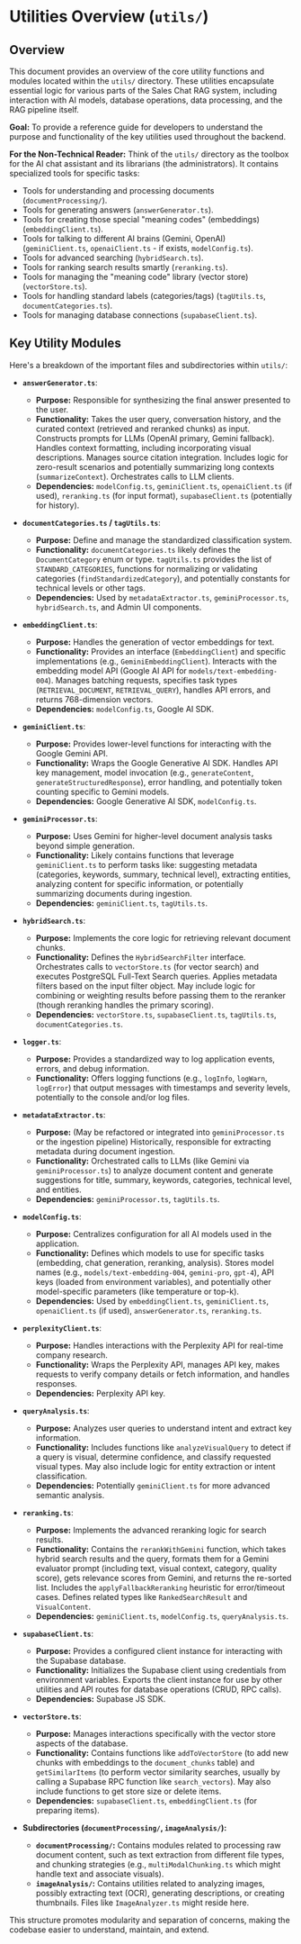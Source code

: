 # Utilities Overview (`utils/`)

## Overview

This document provides an overview of the core utility functions and modules located within the `utils/` directory. These utilities encapsulate essential logic for various parts of the Sales Chat RAG system, including interaction with AI models, database operations, data processing, and the RAG pipeline itself.

**Goal:** To provide a reference guide for developers to understand the purpose and functionality of the key utilities used throughout the backend.

**For the Non-Technical Reader:** Think of the `utils/` directory as the toolbox for the AI chat assistant and its librarians (the administrators). It contains specialized tools for specific tasks:
*   Tools for understanding and processing documents (`documentProcessing/`).
*   Tools for generating answers (`answerGenerator.ts`).
*   Tools for creating those special "meaning codes" (embeddings) (`embeddingClient.ts`).
*   Tools for talking to different AI brains (Gemini, OpenAI) (`geminiClient.ts`, `openaiClient.ts` - if exists, `modelConfig.ts`).
*   Tools for advanced searching (`hybridSearch.ts`).
*   Tools for ranking search results smartly (`reranking.ts`).
*   Tools for managing the "meaning code" library (vector store) (`vectorStore.ts`).
*   Tools for handling standard labels (categories/tags) (`tagUtils.ts`, `documentCategories.ts`).
*   Tools for managing database connections (`supabaseClient.ts`).

## Key Utility Modules

Here's a breakdown of the important files and subdirectories within `utils/`:

*   **`answerGenerator.ts`**: 
    *   **Purpose:** Responsible for synthesizing the final answer presented to the user.
    *   **Functionality:** Takes the user query, conversation history, and the curated context (retrieved and reranked chunks) as input. Constructs prompts for LLMs (OpenAI primary, Gemini fallback). Handles context formatting, including incorporating visual descriptions. Manages source citation integration. Includes logic for zero-result scenarios and potentially summarizing long contexts (`summarizeContext`). Orchestrates calls to LLM clients.
    *   **Dependencies:** `modelConfig.ts`, `geminiClient.ts`, `openaiClient.ts` (if used), `reranking.ts` (for input format), `supabaseClient.ts` (potentially for history).

*   **`documentCategories.ts` / `tagUtils.ts`**: 
    *   **Purpose:** Define and manage the standardized classification system.
    *   **Functionality:** `documentCategories.ts` likely defines the `DocumentCategory` enum or type. `tagUtils.ts` provides the list of `STANDARD_CATEGORIES`, functions for normalizing or validating categories (`findStandardizedCategory`), and potentially constants for technical levels or other tags.
    *   **Dependencies:** Used by `metadataExtractor.ts`, `geminiProcessor.ts`, `hybridSearch.ts`, and Admin UI components.

*   **`embeddingClient.ts`**: 
    *   **Purpose:** Handles the generation of vector embeddings for text.
    *   **Functionality:** Provides an interface (`EmbeddingClient`) and specific implementations (e.g., `GeminiEmbeddingClient`). Interacts with the embedding model API (Google AI API for `models/text-embedding-004`). Manages batching requests, specifies task types (`RETRIEVAL_DOCUMENT`, `RETRIEVAL_QUERY`), handles API errors, and returns 768-dimension vectors.
    *   **Dependencies:** `modelConfig.ts`, Google AI SDK.

*   **`geminiClient.ts`**: 
    *   **Purpose:** Provides lower-level functions for interacting with the Google Gemini API.
    *   **Functionality:** Wraps the Google Generative AI SDK. Handles API key management, model invocation (e.g., `generateContent`, `generateStructuredResponse`), error handling, and potentially token counting specific to Gemini models.
    *   **Dependencies:** Google Generative AI SDK, `modelConfig.ts`.

*   **`geminiProcessor.ts`**: 
    *   **Purpose:** Uses Gemini for higher-level document analysis tasks beyond simple generation.
    *   **Functionality:** Likely contains functions that leverage `geminiClient.ts` to perform tasks like: suggesting metadata (categories, keywords, summary, technical level), extracting entities, analyzing content for specific information, or potentially summarizing documents during ingestion.
    *   **Dependencies:** `geminiClient.ts`, `tagUtils.ts`.

*   **`hybridSearch.ts`**: 
    *   **Purpose:** Implements the core logic for retrieving relevant document chunks.
    *   **Functionality:** Defines the `HybridSearchFilter` interface. Orchestrates calls to `vectorStore.ts` (for vector search) and executes PostgreSQL Full-Text Search queries. Applies metadata filters based on the input filter object. May include logic for combining or weighting results before passing them to the reranker (though reranking handles the primary scoring).
    *   **Dependencies:** `vectorStore.ts`, `supabaseClient.ts`, `tagUtils.ts`, `documentCategories.ts`.

*   **`logger.ts`**: 
    *   **Purpose:** Provides a standardized way to log application events, errors, and debug information.
    *   **Functionality:** Offers logging functions (e.g., `logInfo`, `logWarn`, `logError`) that output messages with timestamps and severity levels, potentially to the console and/or log files.

*   **`metadataExtractor.ts`**: 
    *   **Purpose:** (May be refactored or integrated into `geminiProcessor.ts` or the ingestion pipeline) Historically, responsible for extracting metadata during document ingestion.
    *   **Functionality:** Orchestrated calls to LLMs (like Gemini via `geminiProcessor.ts`) to analyze document content and generate suggestions for title, summary, keywords, categories, technical level, and entities.
    *   **Dependencies:** `geminiProcessor.ts`, `tagUtils.ts`.

*   **`modelConfig.ts`**: 
    *   **Purpose:** Centralizes configuration for all AI models used in the application.
    *   **Functionality:** Defines which models to use for specific tasks (embedding, chat generation, reranking, analysis). Stores model names (e.g., `models/text-embedding-004`, `gemini-pro`, `gpt-4`), API keys (loaded from environment variables), and potentially other model-specific parameters (like temperature or top-k).
    *   **Dependencies:** Used by `embeddingClient.ts`, `geminiClient.ts`, `openaiClient.ts` (if used), `answerGenerator.ts`, `reranking.ts`.

*   **`perplexityClient.ts`**: 
    *   **Purpose:** Handles interactions with the Perplexity API for real-time company research.
    *   **Functionality:** Wraps the Perplexity API, manages API key, makes requests to verify company details or fetch information, and handles responses.
    *   **Dependencies:** Perplexity API key.

*   **`queryAnalysis.ts`**: 
    *   **Purpose:** Analyzes user queries to understand intent and extract key information.
    *   **Functionality:** Includes functions like `analyzeVisualQuery` to detect if a query is visual, determine confidence, and classify requested visual types. May also include logic for entity extraction or intent classification.
    *   **Dependencies:** Potentially `geminiClient.ts` for more advanced semantic analysis.

*   **`reranking.ts`**: 
    *   **Purpose:** Implements the advanced reranking logic for search results.
    *   **Functionality:** Contains the `rerankWithGemini` function, which takes hybrid search results and the query, formats them for a Gemini evaluator prompt (including text, visual context, category, quality score), gets relevance scores from Gemini, and returns the re-sorted list. Includes the `applyFallbackReranking` heuristic for error/timeout cases. Defines related types like `RankedSearchResult` and `VisualContent`.
    *   **Dependencies:** `geminiClient.ts`, `modelConfig.ts`, `queryAnalysis.ts`.

*   **`supabaseClient.ts`**: 
    *   **Purpose:** Provides a configured client instance for interacting with the Supabase database.
    *   **Functionality:** Initializes the Supabase client using credentials from environment variables. Exports the client instance for use by other utilities and API routes for database operations (CRUD, RPC calls).
    *   **Dependencies:** Supabase JS SDK.

*   **`vectorStore.ts`**: 
    *   **Purpose:** Manages interactions specifically with the vector store aspects of the database.
    *   **Functionality:** Contains functions like `addToVectorStore` (to add new chunks with embeddings to the `document_chunks` table) and `getSimilarItems` (to perform vector similarity searches, usually by calling a Supabase RPC function like `search_vectors`). May also include functions to get store size or delete items.
    *   **Dependencies:** `supabaseClient.ts`, `embeddingClient.ts` (for preparing items).

*   **Subdirectories (`documentProcessing/`, `imageAnalysis/`):**
    *   **`documentProcessing/`:** Contains modules related to processing raw document content, such as text extraction from different file types, and chunking strategies (e.g., `multiModalChunking.ts` which might handle text and associate visuals).
    *   **`imageAnalysis/`:** Contains utilities related to analyzing images, possibly extracting text (OCR), generating descriptions, or creating thumbnails. Files like `ImageAnalyzer.ts` might reside here.

This structure promotes modularity and separation of concerns, making the codebase easier to understand, maintain, and extend. 